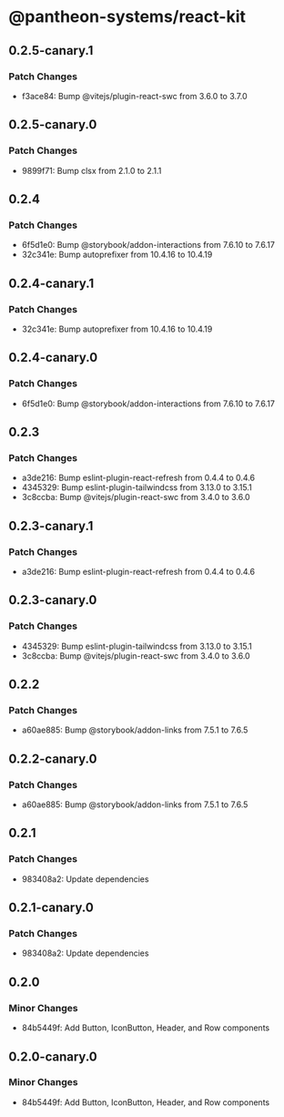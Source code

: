 # @pantheon-systems/react-kit

## 0.2.5-canary.1

### Patch Changes

- f3ace84: Bump @vitejs/plugin-react-swc from 3.6.0 to 3.7.0

## 0.2.5-canary.0

### Patch Changes

- 9899f71: Bump clsx from 2.1.0 to 2.1.1

## 0.2.4

### Patch Changes

- 6f5d1e0: Bump @storybook/addon-interactions from 7.6.10 to 7.6.17
- 32c341e: Bump autoprefixer from 10.4.16 to 10.4.19

## 0.2.4-canary.1

### Patch Changes

- 32c341e: Bump autoprefixer from 10.4.16 to 10.4.19

## 0.2.4-canary.0

### Patch Changes

- 6f5d1e0: Bump @storybook/addon-interactions from 7.6.10 to 7.6.17

## 0.2.3

### Patch Changes

- a3de216: Bump eslint-plugin-react-refresh from 0.4.4 to 0.4.6
- 4345329: Bump eslint-plugin-tailwindcss from 3.13.0 to 3.15.1
- 3c8ccba: Bump @vitejs/plugin-react-swc from 3.4.0 to 3.6.0

## 0.2.3-canary.1

### Patch Changes

- a3de216: Bump eslint-plugin-react-refresh from 0.4.4 to 0.4.6

## 0.2.3-canary.0

### Patch Changes

- 4345329: Bump eslint-plugin-tailwindcss from 3.13.0 to 3.15.1
- 3c8ccba: Bump @vitejs/plugin-react-swc from 3.4.0 to 3.6.0

## 0.2.2

### Patch Changes

- a60ae885: Bump @storybook/addon-links from 7.5.1 to 7.6.5

## 0.2.2-canary.0

### Patch Changes

- a60ae885: Bump @storybook/addon-links from 7.5.1 to 7.6.5

## 0.2.1

### Patch Changes

- 983408a2: Update dependencies

## 0.2.1-canary.0

### Patch Changes

- 983408a2: Update dependencies

## 0.2.0

### Minor Changes

- 84b5449f: Add Button, IconButton, Header, and Row components

## 0.2.0-canary.0

### Minor Changes

- 84b5449f: Add Button, IconButton, Header, and Row components
